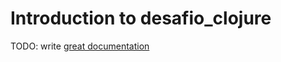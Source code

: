 # Introduction to desafio_clojure

TODO: write [great documentation](http://jacobian.org/writing/what-to-write/)
